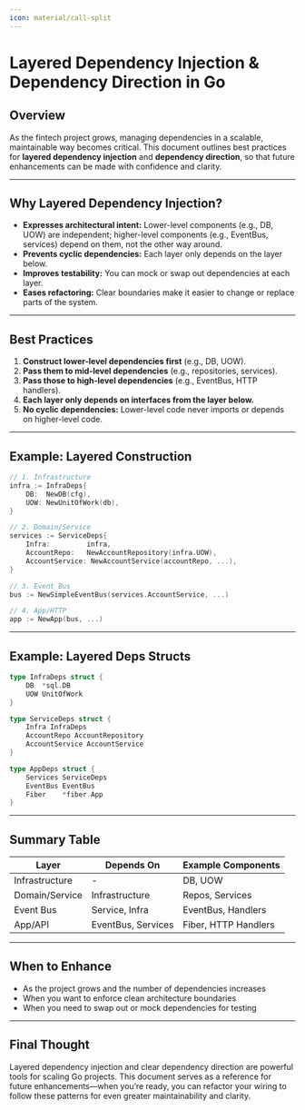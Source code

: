 ```yaml
---
icon: material/call-split
---
```

# Layered Dependency Injection & Dependency Direction in Go

## Overview

As the fintech project grows, managing dependencies in a scalable, maintainable way becomes critical. This document outlines best practices for **layered dependency injection** and **dependency direction**, so that future enhancements can be made with confidence and clarity.

---

## Why Layered Dependency Injection?

- **Expresses architectural intent:** Lower-level components (e.g., DB, UOW) are independent; higher-level components (e.g., EventBus, services) depend on them, not the other way around.
- **Prevents cyclic dependencies:** Each layer only depends on the layer below.
- **Improves testability:** You can mock or swap out dependencies at each layer.
- **Eases refactoring:** Clear boundaries make it easier to change or replace parts of the system.

---

## Best Practices

1. **Construct lower-level dependencies first** (e.g., DB, UOW).
2. **Pass them to mid-level dependencies** (e.g., repositories, services).
3. **Pass those to high-level dependencies** (e.g., EventBus, HTTP handlers).
4. **Each layer only depends on interfaces from the layer below.**
5. **No cyclic dependencies:** Lower-level code never imports or depends on higher-level code.

---

## Example: Layered Construction

```go
// 1. Infrastructure
infra := InfraDeps{
    DB:  NewDB(cfg),
    UOW: NewUnitOfWork(db),
}

// 2. Domain/Service
services := ServiceDeps{
    Infra:         infra,
    AccountRepo:   NewAccountRepository(infra.UOW),
    AccountService: NewAccountService(accountRepo, ...),
}

// 3. Event Bus
bus := NewSimpleEventBus(services.AccountService, ...)

// 4. App/HTTP
app := NewApp(bus, ...)
```

---

## Example: Layered Deps Structs

```go
type InfraDeps struct {
    DB  *sql.DB
    UOW UnitOfWork
}

type ServiceDeps struct {
    Infra InfraDeps
    AccountRepo AccountRepository
    AccountService AccountService
}

type AppDeps struct {
    Services ServiceDeps
    EventBus EventBus
    Fiber    *fiber.App
}
```

---

## Summary Table

| Layer         | Depends On         | Example Components         |
|---------------|--------------------|---------------------------|
| Infrastructure| -                  | DB, UOW                   |
| Domain/Service| Infrastructure     | Repos, Services           |
| Event Bus     | Service, Infra     | EventBus, Handlers        |
| App/API       | EventBus, Services | Fiber, HTTP Handlers      |

---

## When to Enhance

- As the project grows and the number of dependencies increases
- When you want to enforce clean architecture boundaries
- When you need to swap out or mock dependencies for testing

---

## Final Thought

Layered dependency injection and clear dependency direction are powerful tools for scaling Go projects. This document serves as a reference for future enhancements—when you’re ready, you can refactor your wiring to follow these patterns for even greater maintainability and clarity.
